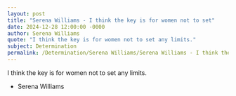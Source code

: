 ```yaml
---
layout: post
title: "Serena Williams - I think the key is for women not to set"
date: 2024-12-28 12:00:00 -0000
author: Serena Williams
quote: "I think the key is for women not to set any limits."
subject: Determination
permalink: /Determination/Serena Williams/Serena Williams - I think the key is for women not to set
---
```


I think the key is for women not to set any limits.

- Serena Williams
